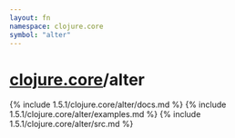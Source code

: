 ```yaml
---
layout: fn
namespace: clojure.core
symbol: "alter"
---
```


# [clojure.core](../)/alter

{% include 1.5.1/clojure.core/alter/docs.md %}
{% include 1.5.1/clojure.core/alter/examples.md %}
{% include 1.5.1/clojure.core/alter/src.md %}

